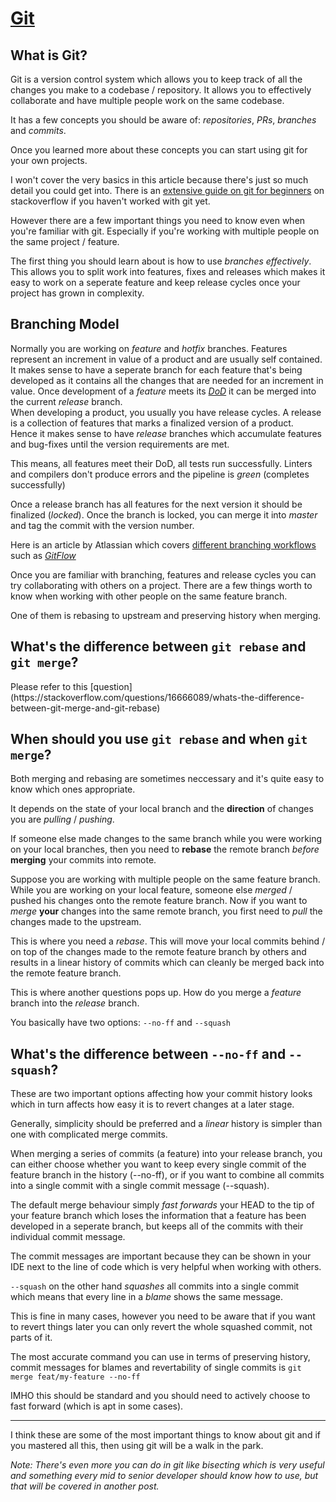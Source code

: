 # [Git](https://git-scm.com/)

## What is Git?

Git is a version control system which allows you to keep track of all the changes you make to a codebase / repository. It allows you to effectively collaborate and have multiple people work on the same codebase.  

It has a few concepts you should be aware of: _repositories_, _PRs_, _branches_ and _commits_.

Once you learned more about these concepts you can start using git for your own projects.

I won't cover the very basics in this article because there's just so much detail you could get into. There is an [extensive guide on git for beginners](https://stackoverflow.com/questions/315911/git-for-beginners-the-definitive-practical-guide) on stackoverflow if you haven't worked with git yet.

However there are a few important things you need to know even when you're familiar with git. Especially if you're working with multiple people on the same project / feature.

The first thing you should learn about is how to use _branches effectively_. This allows you to split work into features, fixes and releases which makes it easy to work on a seperate feature and keep release cycles once your project has grown in complexity.

## Branching Model

Normally you are working on _feature_ and _hotfix_ branches. Features represent an increment in value of a product and are usually self contained. It makes sense to have a seperate branch for each feature that's being developed as it contains all the changes that are needed for an increment in value. Once development of a _feature_ meets its [_DoD_](https://www.scruminc.com/definition-of-done) it can be merged into the current _release_ branch.   
When developing a product, you usually you have release cycles. A release is a collection of features that marks a finalized version of a product.  
Hence it makes sense to have _release_ branches which accumulate features and bug-fixes until the version requirements are met. 

This means, all features meet their DoD, all tests run successfully. Linters and compilers don't produce errors and the pipeline is *green* (completes successfully)

Once a release branch has all features for the next version it should be finalized (_locked_). Once the branch is locked, you can merge it into _master_ and tag the commit with the version number.

Here is an article by Atlassian which covers [different branching workflows](https://www.atlassian.com/git/tutorials/comparing-workflows) such as [_GitFlow_](https://www.atlassian.com/git/tutorials/comparing-workflows/gitflow-workflow)

Once you are familiar with branching, features and release cycles you can try collaborating with others on a project. There are a few things worth to know when working with other people on the same feature branch.

One of them is rebasing to upstream and preserving history when merging.

## What's the difference between `git rebase` and `git merge`?

<stackoverflow url="https://stackoverflow.com/a/16666418/1487756">
Please refer to this [question](https://stackoverflow.com/questions/16666089/whats-the-difference-between-git-merge-and-git-rebase)
</stackoverflow>

## When should you use `git rebase` and when `git merge`?

Both merging and rebasing are sometimes neccessary and it's quite easy to know which ones appropriate.

It depends on the state of your local branch and the **direction** of changes you are _pulling_ / _pushing_.

If someone else made changes to the same branch while you were working on your local branches, then you need to **rebase** the remote branch _before_ **merging** your commits into remote.

Suppose you are working with multiple people on the same feature branch. While you are working on your local feature, someone else _merged_ / pushed his changes onto the remote feature branch. Now if you want to _merge_ **your** changes into the same remote branch, you first need to _pull_ the changes made to the upstream.

This is where you need a _rebase_. This will move your local commits behind / on top of the changes made to the remote feature branch by others and results in a linear history of commits which can cleanly be merged back into the remote feature branch.

This is where another questions pops up. How do you merge a _feature_ branch into the _release_ branch.

You basically have two options: `--no-ff` and `--squash`

## What's the difference between `--no-ff` and `--squash`?

These are two important options affecting how your commit history looks which in turn affects how easy it is to revert changes at a later stage.

Generally, simplicity should be preferred and a _linear_ history is simpler than one with complicated merge commits.

When merging a series of commits (a feature) into your release branch, you can either choose whether you want to keep every single commit of the feature branch in the history (--no-ff), or if you want to combine all commits into a single commit with a single commit message (--squash).

The default merge behaviour simply _fast forwards_ your HEAD to the tip of your feature branch which loses the information that a feature has been developed in a seperate branch, but keeps all of the commits with their individual commit message.

The commit messages are important because they can be shown in your IDE next to the line of code which is very helpful when working with others.

`--squash` on the other hand _squashes_ all commits into a single commit which means that every line in a _blame_ shows the same message.

This is fine in many cases, however you need to be aware that if you want to revert things later you can only revert the whole squashed commit, not parts of it.

The most accurate command you can use in terms of preserving history, commit messages for blames and revertability of single commits is `git merge feat/my-feature --no-ff`

IMHO this should be standard and you should need to actively choose to fast forward (which is apt in some cases).

---

I think these are some of the most important things to know about git and if you mastered all this, then using git will be a walk in the park.

*Note: There's even more you can do in git like bisecting which is very useful and something every mid to senior developer should know how to use, but that will be covered in another post.*
